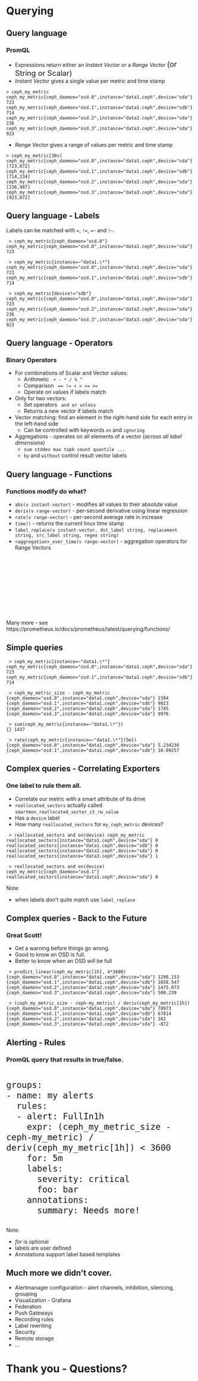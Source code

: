<!-- .slide: data-state="section-break-2" id="section-query" data-timing="10s" -->
# Querying


<!-- .slide: data-state="normal" id="query-intro" data-timing="60s" -->
## Query language

### PromQL

* Expressions return either an _Instant Vector_ or a _Range Vector_
<span style="font-size:20px;">(or String or Scalar)</span>
* _Instant Vector_ gives a single value per metric and time stamp

```xquery
> ceph_my_metric
ceph_my_metric{ceph_daemon="osd.0",instance="data1.ceph",device="sda"} 723
ceph_my_metric{ceph_daemon="osd.1",instance="data1.ceph",device="sdb"} 714
ceph_my_metric{ceph_daemon="osd.2",instance="data2.ceph",device="sda"} 236
ceph_my_metric{ceph_daemon="osd.3",instance="data3.ceph",device="sda"} 923
```
* _Range Vector_ gives a range of values per metric and time stamp

```xquery
> ceph_my_metric[30s]
ceph_my_metric{ceph_daemon="osd.0",instance="data1.ceph",device="sda"} [723,872]
ceph_my_metric{ceph_daemon="osd.1",instance="data1.ceph",device="sdb"} [714,234]
ceph_my_metric{ceph_daemon="osd.2",instance="data2.ceph",device="sda"} [236,987]
ceph_my_metric{ceph_daemon="osd.3",instance="data3.ceph",device="sda"} [923,872]
```


<!-- .slide: data-state="normal" id="query-labels" data-timing="60s" -->
## Query language - Labels

Labels can be matched with `=`, `!=`, `=~` and `!~`.

<pre><code class="xquery"> > ceph_my_metric{ceph_daemon="osd.0"}
ceph_my_metric{ceph_daemon="osd.0",instance="data1.ceph",device="sda"} 723
</code></pre>

<pre class="fragment"><code class="xquery"> > ceph_my_metric{instance=~"data1.\*"}
ceph_my_metric{ceph_daemon="osd.0",instance="data1.ceph",device="sda"} 723
ceph_my_metric{ceph_daemon="osd.1",instance="data1.ceph",device="sdb"} 714
</code></pre>

<pre class="fragment"><code class="xquery"> > ceph_my_metric{device!="sdb"}
ceph_my_metric{ceph_daemon="osd.0",instance="data1.ceph",device="sda"} 723
ceph_my_metric{ceph_daemon="osd.2",instance="data2.ceph",device="sda"} 236
ceph_my_metric{ceph_daemon="osd.3",instance="data3.ceph",device="sda"} 923
</code></pre>


<!-- .slide: data-state="normal" id="query-operators" data-timing="60s" -->
## Query language - Operators
### Binary Operators

* For combinations of Scalar and Vector values:
  * Arithmetic ` + - * / % ^`
  * Comparison ` == != < > <= >=`
  * Operate on values if labels match
* Only for two vectors:
  * Set operators ` and or unless`
  * Returns a new vector if labels match
* Vector matching: find an element in the right-hand side for each entry in the left-hand side
  * Can be controlled with keywords `on` and `ignoring`
* Aggregations - operates on all elements of a vector (_across all label dimensions_)
  * `sum stddev max topk count quantile ...`
  * `by` and `without` control result vector labels


<!-- .slide: data-state="normal" id="query-functions" data-timing="60s" -->
## Query language - Functions
### Functions modify do what?

* `abs(v instant-vector)` - modifies all values to their absolute value
* `deriv(v range-vector)` - per-second derivative using linear regression
* `rate(v range-vector)` - per-second average rate in increase
* `time()` - returns the current linux time stamp
* `label_replace(v instant-vector, dst_label string, replacement string, src_label string, regex string)`
* `<aggregation>_over_time(v range-vector)` - aggregation operators for Range Vectors

<div class="fragment" style="padding-top:170px;">Many more - see https://prometheus.io/docs/prometheus/latest/querying/functions/</div>


<!-- .slide: data-state="normal" id="query-level1" data-timing="60s" -->
## Simple queries

<pre class="fragment"><code class="xquery"> > ceph_my_metric{instance=~"data1.\*"}
ceph_my_metric{ceph_daemon="osd.0",instance="data1.ceph",device="sda"} 723
ceph_my_metric{ceph_daemon="osd.1",instance="data1.ceph",device="sdb"} 714
</code></pre>

<pre class="fragment"><code class="xquery"> > ceph_my_metric_size - ceph_my_metric
{ceph_daemon="osd.0",instance="data1.ceph",device="sda"} 2394
{ceph_daemon="osd.1",instance="data1.ceph",device="sdb"} 9823
{ceph_daemon="osd.2",instance="data2.ceph",device="sda"} 1745
{ceph_daemon="osd.3",instance="data3.ceph",device="sda"} 9976
</code></pre>

<pre class="fragment"><code class="xquery"> > sum(ceph_my_metric{instance=~"data1.\*"})
{} 1437
</code></pre>

<pre class="fragment"><code class="xquery"> > rate(ceph_my_metric{instance=~"data1.\*"}[5m])
{ceph_daemon="osd.0",instance="data1.ceph",device="sda"} 5.234236
{ceph_daemon="osd.1",instance="data1.ceph",device="sdb"} 10.09257
</code></pre>


<!-- .slide: data-state="normal" id="query-level2" data-timing="60s" -->
## Complex queries - Correlating Exporters
### One label to rule them all.

* Correlate our metric with a smart attribute of its drive
* `reallocated_sectors` actually called `smartmon_reallocated_sector_ct_rw_value` <!-- .element style="font-size: 20px;" -->
* Has a `device` label
* How many `reallocated_sectors` for `my_ceph_metric` devices?

<pre class="fragment"><code class="xquery"> > reallocated_sectors and on(device) ceph_my_metric
reallocated_sectors{instance="data1.ceph",device="sda"} 0
reallocated_sectors{instance="data1.ceph",device="sdb"} 0
reallocated_sectors{instance="data2.ceph",device="sda"} 0
reallocated_sectors{instance="data3.ceph",device="sda"} 1
</code></pre>

<pre class="fragment"><code class="xquery"> > reallocated_sectors and on(device) ceph_my_metric{ceph_daemon="osd.1"}
reallocated_sectors{instance="data1.ceph",device="sda"} 0
</code></pre>

Note:
* when labels don't quite match use `label_replace`


<!-- .slide: data-state="normal" id="query-level3" data-timing="60s" -->
## Complex queries - Back to the Future
### Great Scott!

* Get a warning before things go wrong.
* Good to know an OSD is full.
* Better to know when an OSD _will_ be full

<pre class="fragment"><code class="xquery"> > predict_linear(ceph_my_metric[1h], 4*3600)
{ceph_daemon="osd.0",instance="data1.ceph",device="sda"} 1298.153
{ceph_daemon="osd.1",instance="data1.ceph",device="sdb"} 1658.547
{ceph_daemon="osd.2",instance="data2.ceph",device="sda"} 1475.873
{ceph_daemon="osd.3",instance="data3.ceph",device="sda"} 500.239
</code></pre>

<pre class="fragment"><code class="xquery"> > (ceph_my_metric_size - ceph-my_metric) / deriv(ceph_my_metric[1h])
{ceph_daemon="osd.0",instance="data1.ceph",device="sda"} 78973
{ceph_daemon="osd.1",instance="data1.ceph",device="sdb"} 67814
{ceph_daemon="osd.2",instance="data2.ceph",device="sda"} 162
{ceph_daemon="osd.3",instance="data3.ceph",device="sda"} -872
</code></pre>


<!-- .slide: data-state="normal" id="alerts-rules" data-timing="60s" -->
## Alerting - Rules
### PromQL query that results in true/false.
<pre>
<code class="yaml hljs" style="font-size:23px; line-height: 28px;">
groups:
- name: my alerts
  rules:
  - alert: FullIn1h
    expr: (ceph_my_metric_size - ceph-my_metric) / deriv(ceph_my_metric[1h]) < 3600
    for: 5m
    labels:
      severity: critical
      foo: bar
    annotations:
      summary: Needs more!
</code>
</pre>

Note:
* _for_ is optional
* labels are user defined
* Annotations support label based templates


<!-- .slide: data-state="normal" id="more" data-timing="60s" -->
## Much more we didn't cover.

* Alertmanager configuration - alert channels, inhibition, silencing, grouping
* Visualization - Grafana
* Federation
* Push Gateways
* Recording rules
* Label rewriting
* Security
* Remote storage
* ...


<!-- .slide: data-state="section-break" id="fin" data-timing="60s" -->
# Thank you - Questions?

<div style="color: #02d35f; padding-top: 300px;">
<span style="font-weight: bold;">
Many Thanks to
<a style="color: #02d35f !important;" href="https://github.com/aspiers/presentation-template">Adam Spiers</a> ,
<a style="color: #02d35f !important;" href="https://github.com/fghaas/presentation-template/">Florian Haas</a> and 
<a style="color: #02d35f !important;" href="https://github.com/hakimel/reveal.js/">Hakim El-Hattab and contributors</a>
</span>
</div>
